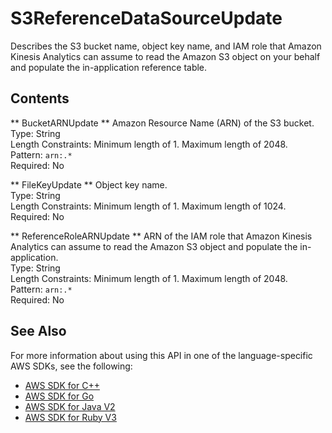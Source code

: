 # S3ReferenceDataSourceUpdate<a name="API_S3ReferenceDataSourceUpdate"></a>

Describes the S3 bucket name, object key name, and IAM role that Amazon Kinesis Analytics can assume to read the Amazon S3 object on your behalf and populate the in\-application reference table\.

## Contents<a name="API_S3ReferenceDataSourceUpdate_Contents"></a>

 ** BucketARNUpdate **   <a name="analytics-Type-S3ReferenceDataSourceUpdate-BucketARNUpdate"></a>
Amazon Resource Name \(ARN\) of the S3 bucket\.  
Type: String  
Length Constraints: Minimum length of 1\. Maximum length of 2048\.  
Pattern: `arn:.*`   
Required: No

 ** FileKeyUpdate **   <a name="analytics-Type-S3ReferenceDataSourceUpdate-FileKeyUpdate"></a>
Object key name\.  
Type: String  
Length Constraints: Minimum length of 1\. Maximum length of 1024\.  
Required: No

 ** ReferenceRoleARNUpdate **   <a name="analytics-Type-S3ReferenceDataSourceUpdate-ReferenceRoleARNUpdate"></a>
ARN of the IAM role that Amazon Kinesis Analytics can assume to read the Amazon S3 object and populate the in\-application\.  
Type: String  
Length Constraints: Minimum length of 1\. Maximum length of 2048\.  
Pattern: `arn:.*`   
Required: No

## See Also<a name="API_S3ReferenceDataSourceUpdate_SeeAlso"></a>

For more information about using this API in one of the language\-specific AWS SDKs, see the following:
+  [AWS SDK for C\+\+](https://docs.aws.amazon.com/goto/SdkForCpp/kinesisanalytics-2015-08-14/S3ReferenceDataSourceUpdate) 
+  [AWS SDK for Go](https://docs.aws.amazon.com/goto/SdkForGoV1/kinesisanalytics-2015-08-14/S3ReferenceDataSourceUpdate) 
+  [AWS SDK for Java V2](https://docs.aws.amazon.com/goto/SdkForJavaV2/kinesisanalytics-2015-08-14/S3ReferenceDataSourceUpdate) 
+  [AWS SDK for Ruby V3](https://docs.aws.amazon.com/goto/SdkForRubyV3/kinesisanalytics-2015-08-14/S3ReferenceDataSourceUpdate) 